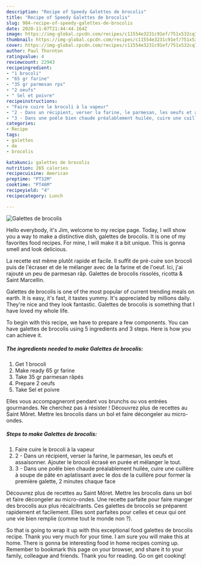 ```yaml
---
description: "Recipe of Speedy Galettes de brocolis"
title: "Recipe of Speedy Galettes de brocolis"
slug: 984-recipe-of-speedy-galettes-de-brocolis
date: 2020-11-07T21:44:44.164Z
image: https://img-global.cpcdn.com/recipes/c11554e3231c91ef/751x532cq70/galettes-de-brocolis-photo-principale-de-la-recette.jpg
thumbnail: https://img-global.cpcdn.com/recipes/c11554e3231c91ef/751x532cq70/galettes-de-brocolis-photo-principale-de-la-recette.jpg
cover: https://img-global.cpcdn.com/recipes/c11554e3231c91ef/751x532cq70/galettes-de-brocolis-photo-principale-de-la-recette.jpg
author: Paul Thornton
ratingvalue: 4
reviewcount: 22943
recipeingredient:
- "1 brocoli"
- "65 gr farine"
- "35 gr parmesan rps"
- "2 oeufs"
- " Sel et poivre"
recipeinstructions:
- "Faire cuire le brocoli à la vapeur"
- "2 - Dans un récipient, verser la farine, le parmesan, les oeufs et assaisonner. Ajouter le brocoli écrasé en purée et mélanger le tout."
- "3 - Dans une poêle bien chaude préalablement huilée, cuire une cuillère à soupe de pâte en aplatissant avec le dos de la cuillère pour former la première galette, 2 minutes chaque face"
categories:
- Recipe
tags:
- galettes
- de
- brocolis

katakunci: galettes de brocolis 
nutrition: 265 calories
recipecuisine: American
preptime: "PT32M"
cooktime: "PT46M"
recipeyield: "4"
recipecategory: Lunch

---
```



![Galettes de brocolis](https://img-global.cpcdn.com/recipes/c11554e3231c91ef/751x532cq70/galettes-de-brocolis-photo-principale-de-la-recette.jpg)

Hello everybody, it's Jim, welcome to my recipe page. Today, I will show you a way to make a distinctive dish, galettes de brocolis. It is one of my favorites food recipes. For mine, I will make it a bit unique. This is gonna smell and look delicious.

La recette est même plutôt rapide et facile. Il suffit de pré-cuire son brocoli puis de l&#39;écraser et de le mélanger avec de la farine et de l&#39;oeuf. Ici, j&#39;ai rajouté un peu de parmesan râp. Galettes de brocolis rissolés, ricotta &amp; Saint Marcellin.

Galettes de brocolis is one of the most popular of current trending meals on earth. It is easy, it's fast, it tastes yummy. It's appreciated by millions daily. They're nice and they look fantastic. Galettes de brocolis is something that I have loved my whole life.


To begin with this recipe, we have to prepare a few components. You can have galettes de brocolis using 5 ingredients and 3 steps. Here is how you can achieve it.

<!--inarticleads1-->

##### The ingredients needed to make Galettes de brocolis:

1. Get 1 brocoli
1. Make ready 65 gr farine
1. Take 35 gr parmesan râpés
1. Prepare 2 oeufs
1. Take  Sel et poivre


Elles vous accompagneront pendant vos brunchs ou vos entrées gourmandes. Ne cherchez pas à résister ! Découvrez plus de recettes au Saint Môret. Mettre les brocolis dans un bol et faire décongeler au micro-ondes. 

<!--inarticleads2-->

##### Steps to make Galettes de brocolis:

1. Faire cuire le brocoli à la vapeur
1. 2 - Dans un récipient, verser la farine, le parmesan, les oeufs et assaisonner. Ajouter le brocoli écrasé en purée et mélanger le tout.
1. 3 - Dans une poêle bien chaude préalablement huilée, cuire une cuillère à soupe de pâte en aplatissant avec le dos de la cuillère pour former la première galette, 2 minutes chaque face


Découvrez plus de recettes au Saint Môret. Mettre les brocolis dans un bol et faire décongeler au micro-ondes. Une recette parfaite pour faire manger des brocolis aux plus récalcitrants. Ces galettes de brocolis se préparent rapidement et facilement. Elles sont parfaites pour celles et ceux qui ont une vie bien remplie (comme tout le monde non ?). 

So that is going to wrap it up with this exceptional food galettes de brocolis recipe. Thank you very much for your time. I am sure you will make this at home. There is gonna be interesting food in home recipes coming up. Remember to bookmark this page on your browser, and share it to your family, colleague and friends. Thank you for reading. Go on get cooking!
